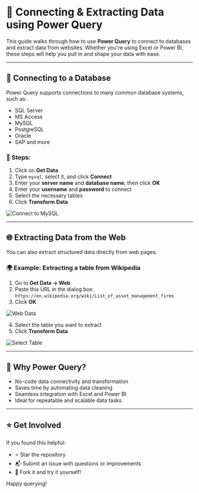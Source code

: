 # 🔌 Connecting & Extracting Data using Power Query

This guide walks through how to use **Power Query** to connect to databases and extract data from websites. Whether you're using Excel or Power BI, these steps will help you pull in and shape your data with ease.

---

## 📂 Connecting to a Database

Power Query supports connections to many common database systems, such as:

- SQL Server  
- MS Access  
- MySQL  
- PostgreSQL  
- Oracle  
- SAP and more

### 🔧 Steps:

1. Click on **Get Data**
2. Type `mysql`, select it, and click **Connect**
3. Enter your **server name** and **database name**, then click **OK**
4. Enter your **username** and **password** to connect
5. Select the necessary tables
6. Click **Transform Data**

![Connect to MySQL](https://prod-files-secure.s3.us-west-2.amazonaws.com/456fe8c2-8771-43d9-87f2-a749cf9e4634/fcfdae0e-522d-4617-8245-4da598f274a8/image.png)

---

## 🌐 Extracting Data from the Web

You can also extract structured data directly from web pages.

### 🌍 Example: Extracting a table from Wikipedia

1. Go to **Get Data → Web**
2. Paste this URL in the dialog box:  
   `https://en.wikipedia.org/wiki/List_of_asset_management_firms`
3. Click **OK**

![Web Data](https://prod-files-secure.s3.us-west-2.amazonaws.com/456fe8c2-8771-43d9-87f2-a749cf9e4634/ee5b011b-32e0-41d5-b1fb-c6f329f47fef/image.png)

4. Select the table you want to extract
5. Click **Transform Data**

![Select Table](https://prod-files-secure.s3.us-west-2.amazonaws.com/456fe8c2-8771-43d9-87f2-a749cf9e4634/39bccdd0-6940-451a-b129-c1120be09a9a/image.png)

---

## 🚀 Why Power Query?

- No-code data connectivity and transformation
- Saves time by automating data cleaning
- Seamless integration with Excel and Power BI
- Ideal for repeatable and scalable data tasks

---

## ⭐ Get Involved

If you found this helpful:

- ⭐ Star the repository
- 📬 Submit an issue with questions or improvements
- 🔄 Fork it and try it yourself!

Happy querying!
